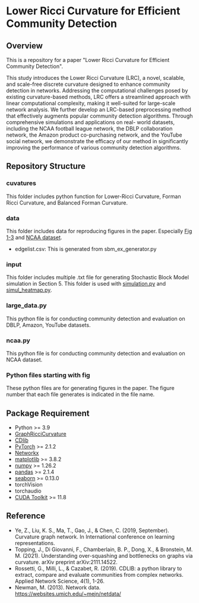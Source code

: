 # Lower Ricci Curvature for Efficient Community Detection
## Overview
This is a repository for a paper "Lower Ricci Curvature for Efficient Community Detection". 

This study introduces the Lower Ricci Curvature (LRC), a novel, scalable, and scale-free discrete curvature designed to enhance community detection in networks. Addressing the computational challenges posed by existing curvature-based methods, LRC offers a streamlined approach with linear computational complexity, making it well-suited for large-scale network analysis. We further develop an LRC-based preprocessing method that effectively augments popular community detection algorithms. Through comprehensive simulations and applications on real- world datasets, including the NCAA football league network, the DBLP collaboration network, the Amazon product co-purchasing network, and the YouTube social network, we demonstrate the efficacy of our method in significantly improving the performance of various community detection algorithms.

## Repository Structure
### cuvatures
This folder includes python function for Lower-Ricci Curvature, Forman Ricci Curvature, and Balanced Forman Curvature.
### data
This folder includes data for reproducing figures in the paper. Especially [Fig 1-3](https://github.com/parkyunjin/LowerRicciCurv/blob/main/code/data/edgelist.csv) and [NCAA dataset](https://github.com/parkyunjin/LowerRicciCurv/blob/main/code/data/football.gml).
  - edgelist.csv: This is generated from sbm_ex_generator.py
### input
This folder includes multiple .txt file for generating Stochastic Block Model simulation in Section 5. This folder is used with [simulation.py](https://github.com/parkyunjin/LowerRicciCurv/blob/main/code/simulation.py) and [simul_heatmap.py](https://github.com/parkyunjin/LowerRicciCurv/blob/main/code/simul_heatmap.py).
### large_data.py
This python file is for conducting community detection and evaluation on DBLP, Amazon, YouTube datasets. 
### ncaa.py
This python file is for conducting community detection and evaluation on NCAA dataset. 
### Python files starting with fig
These python files are for generating figures in the paper. The figure number that each file generates is indicated in the file name. 

## Package Requirement
- Python >= 3.9
- [GraphRicciCurvature](https://github.com/saibalmars/GraphRicciCurvature/tree/v0.5.1)
- [CDlib](https://github.com/GiulioRossetti/cdlib/tree/master)
- [PyTorch](https://pytorch.org/get-started/locally/) >= 2.1.2
- [Networkx](https://networkx.org/documentation/stable/install.html)
- [matplotlib](https://matplotlib.org) >= 3.8.2
- [numpy](https://numpy.org) >= 1.26.2
- [pandas](https://pandas.pydata.org) >= 2.1.4
- [seaborn](https://seaborn.pydata.org) >= 0.13.0
- torchVision
- torchaudio
- [CUDA Toolkit](https://developer.nvidia.com/cuda-toolkit) >= 11.8
  
## Reference
- Ye, Z., Liu, K. S., Ma, T., Gao, J., & Chen, C. (2019, September). Curvature graph network. In International conference on learning representations.
- Topping, J., Di Giovanni, F., Chamberlain, B. P., Dong, X., & Bronstein, M. M. (2021). Understanding over-squashing and bottlenecks on graphs via curvature. arXiv preprint arXiv:2111.14522.
- Rossetti, G., Milli, L., & Cazabet, R. (2019). CDLIB: a python library to extract, compare and evaluate communities from complex networks. Applied Network Science, 4(1), 1-26.
- Newman, M. (2013). Network data. https://websites.umich.edu/~mejn/netdata/
